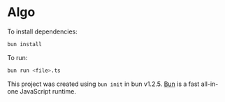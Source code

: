 # Algo

To install dependencies:

```bash
bun install
```

To run:

```bash
bun run <file>.ts
```

This project was created using `bun init` in bun v1.2.5. [Bun](https://bun.sh) is a fast all-in-one JavaScript runtime.
